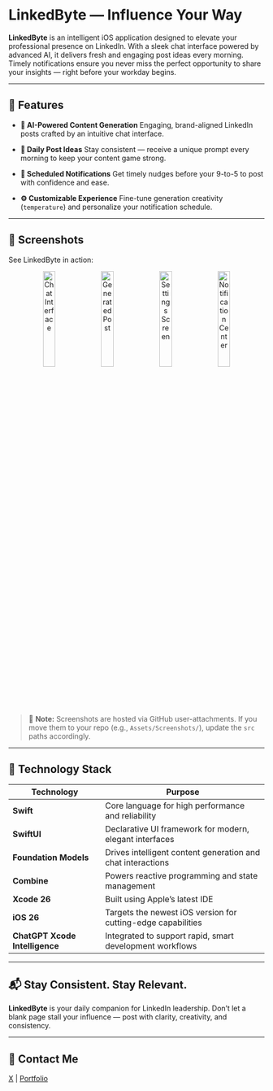# **LinkedByte — Influence Your Way**

**LinkedByte** is an intelligent iOS application designed to elevate your professional presence on LinkedIn. With a sleek chat interface powered by advanced AI, it delivers fresh and engaging post ideas every morning. Timely notifications ensure you never miss the perfect opportunity to share your insights — right before your workday begins.

---

## 🚀 Features

* **🧠 AI-Powered Content Generation**
  Engaging, brand-aligned LinkedIn posts crafted by an intuitive chat interface.

* **📅 Daily Post Ideas**
  Stay consistent — receive a unique prompt every morning to keep your content game strong.

* **🔔 Scheduled Notifications**
  Get timely nudges before your 9-to-5 to post with confidence and ease.

* **⚙️ Customizable Experience**
  Fine-tune generation creativity (`temperature`) and personalize your notification schedule.

---

## 📸 Screenshots

See LinkedByte in action:

<p float="left" align="center">
  <img src="https://github.com/user-attachments/assets/98e650cb-237e-48db-9805-6a18cdf44a86" alt="Chat Interface" width="22%" />
  <img src="https://github.com/user-attachments/assets/cd4dbe2a-cfac-45c9-b370-0bf44b307b01" alt="Generated Post" width="22%" />
  <img src="https://github.com/user-attachments/assets/f65b6cfb-b024-4047-af59-be091224fafe" alt="Settings Screen" width="22%" />
  <img src="https://github.com/user-attachments/assets/3936e013-9257-4fef-bdd4-773598314df4" alt="Notification Center" width="22%" />
</p>

> 📝 **Note:** Screenshots are hosted via GitHub user-attachments. If you move them to your repo (e.g., `Assets/Screenshots/`), update the `src` paths accordingly.

---

## 🧰 Technology Stack

| Technology                     | Purpose                                                      |
| ------------------------------ | ------------------------------------------------------------ |
| **Swift**                      | Core language for high performance and reliability           |
| **SwiftUI**                    | Declarative UI framework for modern, elegant interfaces      |
| **Foundation Models**          | Drives intelligent content generation and chat interactions  |
| **Combine**                    | Powers reactive programming and state management             |
| **Xcode 26**                   | Built using Apple’s latest IDE                               |
| **iOS 26**                     | Targets the newest iOS version for cutting-edge capabilities |
| **ChatGPT Xcode Intelligence** | Integrated to support rapid, smart development workflows     |

---

## 📬 Stay Consistent. Stay Relevant.

**LinkedByte** is your daily companion for LinkedIn leadership. Don’t let a blank page stall your influence — post with clarity, creativity, and consistency.

---

## 📨 Contact Me

[X](https://x.com/IBYohannes) |
[Portfolio](https://www.yohannescodes.com)




